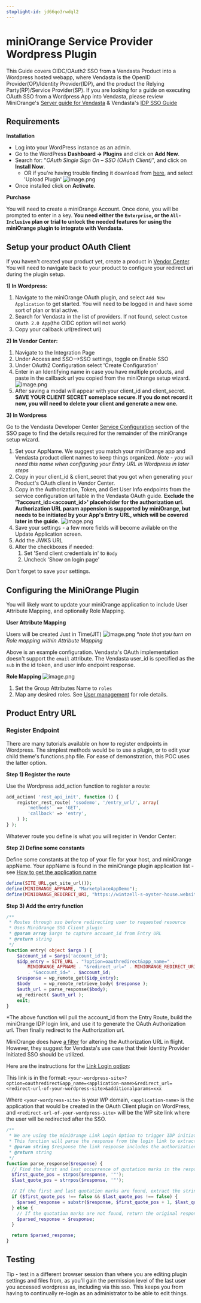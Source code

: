 ```yaml
---
stoplight-id: jd66qo3rwdql2
---
```


# miniOrange Service Provider Wordpress Plugin

This Guide covers OIDC/OAuth2 SSO from a Vendasta Product into a Wordpress hosted webapp, where Vendasta is the OpenID Provider(OP)/Identity Provider(IDP), and the product the Relying Party(RP)/Service Provider(SP). If you are looking for a guide on executing OAuth SSO from a Wordpress App into Vendasta, please review MiniOrange's [Server guide for Vendasta](https://plugins.miniorange.com/vendasta-sso-using-wordpress-as-oauth-server) & Vendasta's [IDP SSO Guide](https://developers.vendasta.com/platform/ZG9jOjQ4NDkwNDQ2-identity-provider-idp-sso)

## Requirements

**Installation**
* Log into your WordPress instance as an admin.
* Go to the WordPress **Dashboard -> Plugins** and click on **Add New**.
* Search for: "*OAuth Single Sign On – SSO (OAuth Client)*", and click on **Install Now**.
  * OR if you're having trouble finding it download from [here](https://wordpress.org/plugins/miniorange-login-with-eve-online-google-facebook/), and select 'Upload Plugin'
![image.png](../../assets/images/guides/iaas/miniOrange/installation.png)
* Once installed click on **Activate**.

**Purchase**

You will need to create a miniOrange Account. Once done, you will be prompted to enter in a key. **You need either the `Enterprise`, or the `All-Inclusive` plan or trial to unlock the needed features for using the miniOrange plugin to integrate with Vendasta.**

## Setup your product OAuth Client

If you haven't created your product yet, create a product in [Vendor Center](https://vendors.vendasta.com). You will need to navigate back to your product to configure your redirect uri during the plugin setup.

**1) In Wordpress:**

1) Navigate to the miniOrange OAuth plugin, and select `Add New Application` to get started. You will need to be logged in and have some sort of plan or trial active.
2) Search for Vendasta in the list of providers. If not found, select `Custom OAuth 2.0 App`(the OIDC option will not work)
3) Copy your callback url(redirect uri)

**2) In Vendor Center:**
1) Navigate to the Integration Page
2) Under Access and SSO-->SSO settings, toggle on Enable SSO
3) Under OAuth2 Configuration select 'Create Configuration'
4) Enter in an Identifying name in case you have multiple products, and paste in the callback url you copied from the miniOrange setup wizard.
    ![image.png](../../assets/images/guides/iaas/miniOrange/vendasta_createconfig.png)
5) After saving a modal will appear with your client_id and client_secret. **SAVE YOUR CLIENT SECRET someplace secure. If you do not record it now, you will need to delete your client and generate a new one.**

**3) In Wordpress**

Go to the Vendasta Developer Center [Service Configuration](https://developers.vendasta.com/vendor/d191b96068b71-sso-o-auth2-3-legged-flow#library-or-service-configuration) section of the SSO page to find the details required for the remainder of the miniOrange setup wizard.

1) Set your AppName. We suggest you match your miniOrange app and Vendasta product client names to keep things organized. *Note - you will need this name when configuring your Entry URL in Wordpress in later steps*
2) Copy in your client_id & client_secret that you got when generating your Product's OAuth client in Vendor Center. 
3) Copy in the Authorization, Token, and Get User Info endpoints from the service configuration url table in the Vendasta OAuth guide. **Exclude the '?account_id=<account_id>' placeholder for the authorization url. Authorization URL param appension is supported by miniOrange, but needs to be initiated by your App's Entry URL, which will be covered later in the guide.**
    ![image.png](../../assets/images/guides/iaas/miniOrange/miniorange_newapp.png)
4) Save your settings - a few more fields will become avilable on the Update Application screen.
5) Add the JWKS URL
6) Alter the checkboxes if needed:
    1) Set 'Send client credentials in' to `Body`
    2) Uncheck 'Show on login page'

Don't forget to save your settings.

## Configuring the MiniOrange Plugin

You will likely want to update your miniOrange application to include User Attribute Mapping, and optionally Role Mapping.

**User Attribute Mapping**

Users will be created Just in Time(JIT)
![image.png](../../assets/images/guides/iaas/miniOrange/miniorange_userattributes.png)
_*note that you turn on Role mapping within Attribute Mapping_

Above is an example configuration. Vendasta's OAuth implementation doesn't support the `email` attribute. The Vendasta user_id is specified as the `sub` in the id token, and user info endpoint response.

**Role Mapping**
![image.png](../../assets/images/guides/iaas/miniOrange/miniorange_rolemapping.png)
1) Set the Group Attributes Name to `roles`
2) Map any desired roles. See [User management](https://developers.vendasta.com/vendor/d191b96068b71-sso-o-auth2-3-legged-flow#user-management) for role details.

## Product Entry URL

### Register Endpoint

There are many tutorials available on how to register endpoints in Wordpress. The simplest methods would be to use a plugin, or to edit your child theme's functions.php file. For ease of demonstration, this POC uses the latter option.

**Step 1) Register the route**

Use the Wordpress add_action function to register a route:

```php
add_action( 'rest_api_init', function () {
	register_rest_route( 'ssodemo', '/entry_url/', array(
		'methods'  => 'GET',
		'callback' => 'entry',
	) );
} );
```
Whatever route you define is what you will register in Vendor Center:


**Step 2) Define some constants**

Define some constants at the top of your file for your host, and miniOrange appName. Your appName is found in the miniOrange plugin application list - see [How to get the application name](https://developers.miniorange.com/docs/oauth/wordpress/client/miscellaneous-info#getting-application-name)

```php
define(SITE_URL,get_site_url());
define(MINIORANGE_APPNAME, "MarketplaceAppDemo");
define(MINIORANGE_REDIRECT_URI, "https://wintzell-s-oyster-house.websitepro.hosting");
```

**Step 3) Add the entry function**
```php
/**
 * Routes through sso before redirecting user to requested resource
 * Uses MiniOrange SSO Client plugin
 * @param array $args to capture account_id from Entry URL
 * @return string
 */
function entry( object $args ) {
	$account_id = $args['account_id'];
	$idp_entry = SITE_URL . "?option=oauthredirect&app_name=" . 
		MINIORANGE_APPNAME . "&redirect_url=" . MINIORANGE_REDIRECT_URI
		. "&account_id=" . $account_id;
 	$response = wp_remote_get($idp_entry);
 	$body     = wp_remote_retrieve_body( $response );
 	$auth_url = parse_response($body);
	wp_redirect( $auth_url );
	exit;
}
```
*The above function will pull the account_id from the Entry Route, build the miniOrange IDP login link, and use it to generate the OAuth Authorization url. Then finally redirect to the Authorization url.


MiniOrange does have [a filter](https://developers.miniorange.com/docs/oauth/wordpress/client/wordpress-hooks) for altering the Authorization URL in flight. However, they suggest for Vendasta's use case that their Identity Provider Initiated SSO should be utilized.

Here are the instructions for the [Link Login option](https://developers.miniorange.com/docs/oauth/wordpress/client/login-options#link-login):

This link is in the format:
```<your-wordpress-site>?option=oauthredirect&app_name=<application-name>&redirect_url=<redirect-url-of-your-wordpress-site>&additionalparams=xxx```

Where `<your-wordpress-site>` is your WP domain, `<application-name>` is the application that would be created in the OAuth Client plugin on WordPress, and `<redirect-url-of-your-wordpress-site>` will be the WP site link where the user will be redirected after the SSO.

```php
/**
 * We are using the miniOrange Link Login Option to trigger IDP initiated sso
 * This function will parse the response from the login link to extract the authorization url
 * @param string $response the link response includes the authorization url and it's length as a string
 * @return string
 */
function parse_response($response) {
  // Find the first and last occurrence of quotation marks in the response
  $first_quote_pos = strpos($response, '"');
  $last_quote_pos = strrpos($response, '"');

  // If the first and last quotation marks are found, extract the string between them
  if ($first_quote_pos !== false && $last_quote_pos !== false) {
    $parsed_response = substr($response, $first_quote_pos + 1, $last_quote_pos - $first_quote_pos - 1);
  } else {
    // If the quotation marks are not found, return the original response
    $parsed_response = $response;
  }

  return $parsed_response;
}
```


## Testing



Tip - test in a different browser session than where you are editing plugin settings and files from, as you'll gain the permission level of the last user you accessed wordpress as, including via this sso. This keeps you from having to continually re-login as an administrator to be able to edit things.